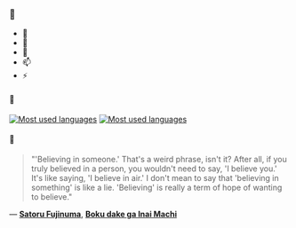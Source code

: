### 👋

- 🔭
- 🌱
- 💬
- 📫
- ⚡

#### 🧏

[![Most used languages](https://github-readme-stats-aynah.vercel.app/api/top-langs/?username=aynh&theme=solarized-dark&langs_count=6&layout=compact&hide_title=true)](https://github.com/anuraghazra/github-readme-stats#gh-dark-mode-only)
[![Most used languages](https://github-readme-stats-aynah.vercel.app/api/top-langs/?username=aynh&theme=solarized-light&langs_count=6&layout=compact&hide_title=true)](https://github.com/anuraghazra/github-readme-stats#gh-light-mode-only)

#### 💬

> "'Believing in someone.' That's a weird phrase, isn't it? After all, if you truly believed in a person, you wouldn't need to say, 'I believe you.' It's like saying, 'I believe in air.' I don't mean to say that 'believing in something' is like a lie. 'Believing' is really a term of hope of wanting to believe."

&mdash; [**Satoru Fujinuma**](https://myanimelist.net/character.php?q=Satoru%20Fujinuma&cat=character), [**Boku dake ga Inai Machi**](https://myanimelist.net/search/all?q=Boku%20dake%20ga%20Inai%20Machi&cat=all)
